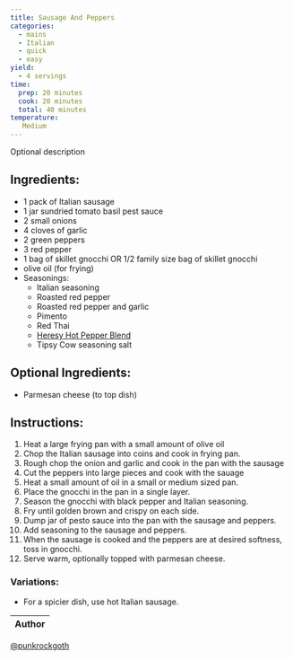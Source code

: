 ```yaml
---
title: Sausage And Peppers
categories:
  - mains
  - Italian
  - quick
  - easy
yield:
  - 4 servings
time:  
  prep: 20 minutes
  cook: 20 minutes
  total: 40 minutes
temperature:
   Medium
---
```


Optional description 
## Ingredients:
* 1 pack of Italian sausage
* 1 jar sundried tomato basil pest sauce
* 2 small onions
* 4 cloves of garlic
* 2 green peppers
* 3 red pepper
* 1 bag of skillet gnocchi OR 1/2 family size bag of skillet gnocchi
* olive oil (for frying)
* Seasonings:
  * Italian seasoning
  * Roasted red pepper
  * Roasted red pepper and garlic
  * Pimento
  * Red Thai
  * [Heresy Hot Pepper Blend](./spices/heresy-pepper-blend.md)
  * Tipsy Cow seasoning salt

## Optional Ingredients:
* Parmesan cheese (to top dish)
 
## Instructions:
1. Heat a large frying pan with a small amount of olive oil
2. Chop the Italian sausage into coins and cook in frying pan.
3. Rough chop the onion and garlic and cook in the pan with the sausage
4. Cut the peppers into large pieces and cook with the sauage
5. Heat a small amount of oil in a small or medium sized pan.
6. Place the gnocchi in the pan in a single layer. 
7. Season the gnocchi with black pepper and Italian seasoning.
8. Fry until golden brown and crispy on each side.
9. Dump jar of pesto sauce into the pan with the sausage and peppers. 
10. Add seasoning to the sausage and peppers.
11. When the sausage is cooked and the peppers are at desired softness, toss in gnocchi.
12. Serve warm, optionally topped with parmesan cheese.


### Variations:
* For a spicier dish, use hot Italian sausage.


Author |
------ |
[@punkrockgoth](https://github.com/punkrockgoth)
